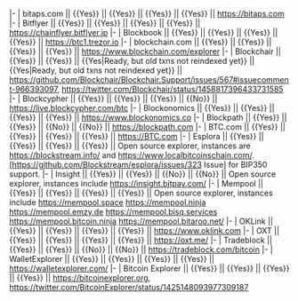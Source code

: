 |-
| bitaps.com || {{Yes}} || {{Yes}} || {{Yes}} || {{Yes}} || https://bitaps.com
|-
| Bitflyer || {{Yes}} || {{Yes}} || {{Yes}} || {{Yes}} || https://chainflyer.bitflyer.jp
|-
| Blockbook || {{Yes}} || {{Yes}} || {{Yes}} || {{Yes}} || https://btc1.trezor.io
|-
| blockchain.com || {{Yes}} || {{Yes}} || {{Yes}} || {{Yes}} || https://www.blockchain.com/explorer
|-
| Blockchair || {{Yes}} || {{Yes}} || {{Yes|Ready, but old txns not reindexed yet}} || {{Yes|Ready, but old txns not reindexed yet}} || https://github.com/Blockchair/Blockchair.Support/issues/567#issuecomment-966393097, https://twitter.com/Blockchair/status/1458817396433731585
|-
| Blockcypher || {{Yes}} || {{Yes}} || {{Yes}} || {{No}} || https://live.blockcypher.com/btc
|-
| Blockonomics || {{Yes}} || {{Yes}} || {{Yes}} ||  {{Yes}} || https://www.blockonomics.co
|-
| Blockpath || {{Yes}} || {{Yes}} || {{No}} || {{No}} || https://blockpath.com
|-
| BTC.com || {{Yes}} || {{Yes}} || {{Yes}} || {{Yes}} || https://BTC.com
|-
| Esplora || {{Yes}} || {{Yes}} || {{Yes}} || {{Yes}} || Open source explorer, instances are https://blockstream.info/ and https://www.localbitcoinschain.com/. [https://github.com/Blockstream/esplora/issues/323 Issue] for BIP350 support.
|-
| Insight || {{Yes}} || {{Yes}} || {{No}} || {{No}} || Open source explorer, instances include https://insight.bitpay.com/
|-
| Mempool || {{Yes}} || {{Yes}} || {{Yes}} || {{Yes}} || Open source explorer, instances include https://mempool.space https://mempool.ninja https://mempool.emzy.de https://mempool.bisq.services https://mempool.bitcoin.ninja https://mempool.bitaroo.net/
|-
| OKLink || {{Yes}} || {{Yes}} || {{Yes}} || {{Yes}} || https://www.oklink.com
|-
| OXT || {{Yes}} || {{Yes}} || {{Yes}} || {{Yes}} || https://oxt.me/
|-
| Tradeblock || {{Yes}} || {{Yes}} || {{No}} || {{No}} || https://tradeblock.com/bitcoin
|-
| WalletExplorer || {{Yes}} || {{Yes}} || {{Yes}} || {{Yes}} || https://walletexplorer.com/
|-
| Bitcoin Explorer || {{Yes}} || {{Yes}} || {{Yes}} || {{Yes}} || https://bitcoinexplorer.org, https://twitter.com/BitcoinExplorer/status/1425148093977309187